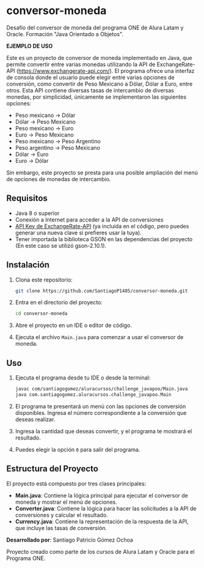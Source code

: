 # conversor-moneda
Desafío del conversor de moneda del programa ONE de Alura Latam y Oracle. Formación "Java Orientado a Objetos". 

**EJEMPLO DE USO**


Este es un proyecto de conversor de moneda implementado en Java, que permite convertir entre varias monedas utilizando la API de ExchangeRate-API (https://www.exchangerate-api.com/). El programa ofrece una interfaz de consola donde el usuario puede elegir entre varias opciones de conversión, como convertir de Peso Mexicano a Dólar, Dólar a Euro, entre otros. Esta API contiene diversas tasas de intercambio de diversas monedas, por simplicidad, únicamente se implementaron las siguientes opciones: 

- Peso mexicano → Dólar
- Dólar → Peso Mexicano
- Peso mexicano → Euro
- Euro → Peso Mexicano
- Peso mexicano → Peso Argentino
- Peso argentino → Peso Mexicano
- Dólar → Euro
- Euro → Dólar

Sin embargo, este proyecto se presta para una posible ampliación del menú de opciones de monedas de intercambio. 

## Requisitos

- Java 8 o superior
- Conexión a Internet para acceder a la API de conversiones
- [API Key de ExchangeRate-API](https://www.exchangerate-api.com/) (ya incluida en el código, pero puedes generar una nueva clave si prefieres usar la tuya).
- Tener importada la biblioteca GSON en las dependencias del proyecto (En este caso se utilizó gson-2.10.1). 

## Instalación

1. Clona este repositorio:

    ```bash
    git clone https://github.com/SantiagoP1405/conversor-moneda.git
    ```

2. Entra en el directorio del proyecto:

    ```bash
    cd conversor-moneda
    ```

3. Abre el proyecto en un IDE o editor de código.

4. Ejecuta el archivo `Main.java` para comenzar a usar el conversor de moneda.

## Uso

1. Ejecuta el programa desde tu IDE o desde la terminal:

    ```bash
    javac com/santiagogomez/aluracursos/challenge_javapoo/Main.java
    java com.santiagogomez.aluracursos.challenge_javapoo.Main
    ```

2. El programa te presentará un menú con las opciones de conversión disponibles. Ingresa el número correspondiente a la conversión que deseas realizar.

3. Ingresa la cantidad que deseas convertir, y el programa te mostrará el resultado.

4. Puedes elegir la opción `0` para salir del programa.

## Estructura del Proyecto

El proyecto está compuesto por tres clases principales:

- **Main.java**: Contiene la lógica principal para ejecutar el conversor de moneda y mostrar el menú de opciones.
- **Converter.java**: Contiene la lógica para hacer las solicitudes a la API de conversiones y calcular el resultado.
- **Currency.java**: Contiene la representación de la respuesta de la API, que incluye las tasas de conversión.

**Desarrollado por**: Santiago Patricio Gómez Ochoa

Proyecto creado como parte de los cursos de Alura Latam y Oracle para el Programa ONE.



